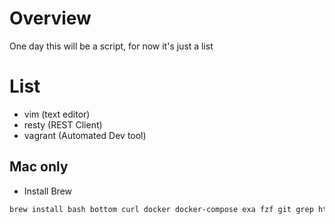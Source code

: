 # Overview

One day this will be a script, for now it's just a list

# List

- vim (text editor)
- resty (REST Client)
- vagrant (Automated Dev tool)

## Mac only

- Install Brew

```bash
brew install bash bottom curl docker docker-compose exa fzf git grep htop hyperkit jq minikube node openjdk pyenv python@3.10 ripgrep tree vim
```

